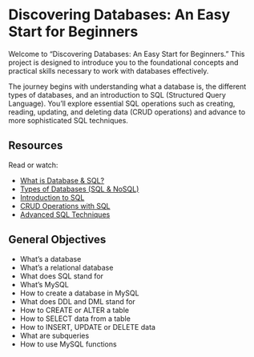 # Discovering Databases: An Easy Start for Beginners
Welcome to “Discovering Databases: An Easy Start for Beginners.” This project is designed to introduce you to the foundational concepts and practical skills necessary to work with databases effectively.

The journey begins with understanding what a database is, the different types of databases, and an introduction to SQL (Structured Query Language). You’ll explore essential SQL operations such as creating, reading, updating, and deleting data (CRUD operations) and advance to more sophisticated SQL techniques.

## Resources
Read or watch:

- [What is Database & SQL?](https://intranet.alxswe.com/rltoken/EbjaEhHHGKr4tLScqUNpzA)
- [Types of Databases (SQL & NoSQL)](https://intranet.alxswe.com/rltoken/kFAFvMhN4awt75pLMDSOUQ)
- [Introduction to SQL](https://intranet.alxswe.com/rltoken/5jiJPmc3Gyz_Ha5ckD2aUQ)
- [CRUD Operations with SQL](https://intranet.alxswe.com/rltoken/vfpFYJ5x9Vcr4_Famn9PnA)
- [Advanced SQL Techniques](https://intranet.alxswe.com/rltoken/t4tRnJoiPtKjrFlYIXba7Q)
## General Objectives
- What’s a database
- What’s a relational database
- What does SQL stand for
- What’s MySQL
- How to create a database in MySQL
- What does DDL and DML stand for
- How to CREATE or ALTER a table
- How to SELECT data from a table
- How to INSERT, UPDATE or DELETE data
- What are subqueries
- How to use MySQL functions